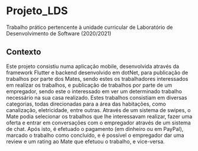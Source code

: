 # Projeto_LDS
Trabalho prático pertencente à unidade curricular de Laboratório de Desenvolvimento de Software (2020/2021)

## Contexto
Este projeto consistiu numa aplicação mobile, desenvolvida através da framework Flutter e backend desenvolvido em dotNet, para publicação de trabalhos por parte dos Mates, sendo 
estes os trabalhadores interessados em realizar os trabalhos, e publicação de trabalhos por parte de um empregador, sendo este o interessado em ver um determinado trabalho 
necessário na sua casa realizado. Estes trabalhos consistiam em diversas categorias, todas direcionadas para a área das habitações, como canalização, eletricidade, entre outras. 
Através de um sistema de swipes, o Mate podia selecionar os trabalhos que lhe interessavam realizar, fazer uma oferta e entrar em conversações com o empregador através de um
sistema de chat. Após isto, é efetuado o pagamento (em dinheiro ou em PayPal), marcado o trabalho como concluído, e é possível o empregador dar uma review e um rating ao Mate que
efetuou o trabalho, e vice-versa.
